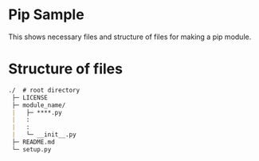 # Pip Sample

This shows necessary files and structure of files for making a pip module.


# Structure of files

```markdown
./  # root directory
 ├─ LICENSE
 ├─ module_name/
 |   ├─ ****.py
 |   :
 |   :
 |   └─ __init__.py
 ├─ README.md
 └─ setup.py
```

